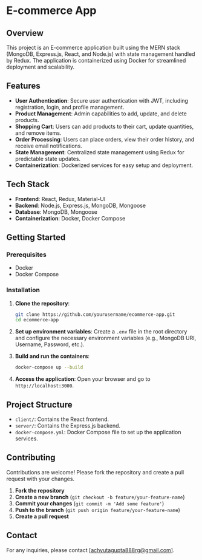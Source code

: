 # E-commerce App

## Overview

This project is an E-commerce application built using the MERN stack (MongoDB, Express.js, React, and Node.js) with state management handled by Redux. The application is containerized using Docker for streamlined deployment and scalability.

## Features

- **User Authentication**: Secure user authentication with JWT, including registration, login, and profile management.
- **Product Management**: Admin capabilities to add, update, and delete products.
- **Shopping Cart**: Users can add products to their cart, update quantities, and remove items.
- **Order Processing**: Users can place orders, view their order history, and receive email notifications.
- **State Management**: Centralized state management using Redux for predictable state updates.
- **Containerization**: Dockerized services for easy setup and deployment.

## Tech Stack

- **Frontend**: React, Redux, Material-UI
- **Backend**: Node.js, Express.js, MongoDB, Mongoose
- **Database**: MongoDB, Mongoose
- **Containerization**: Docker, Docker Compose

## Getting Started

### Prerequisites

- Docker
- Docker Compose

### Installation

1. **Clone the repository**:
    ```bash
    git clone https://github.com/yourusername/ecommerce-app.git
    cd ecommerce-app
    ```

2. **Set up environment variables**: Create a `.env` file in the root directory and configure the necessary environment variables (e.g., MongoDB URI, Username, Password, etc.).

3. **Build and run the containers**:
    ```bash
    docker-compose up --build
    ```

4. **Access the application**: Open your browser and go to `http://localhost:3000`.

## Project Structure

- `client/`: Contains the React frontend.
- `server/`: Contains the Express.js backend.
- `docker-compose.yml`: Docker Compose file to set up the application services.

## Contributing

Contributions are welcome! Please fork the repository and create a pull request with your changes.

1. **Fork the repository**
2. **Create a new branch** (`git checkout -b feature/your-feature-name`)
3. **Commit your changes** (`git commit -m 'Add some feature'`)
4. **Push to the branch** (`git push origin feature/your-feature-name`)
5. **Create a pull request**

## Contact

For any inquiries, please contact [achyutagupta888rg@gmail.com].
